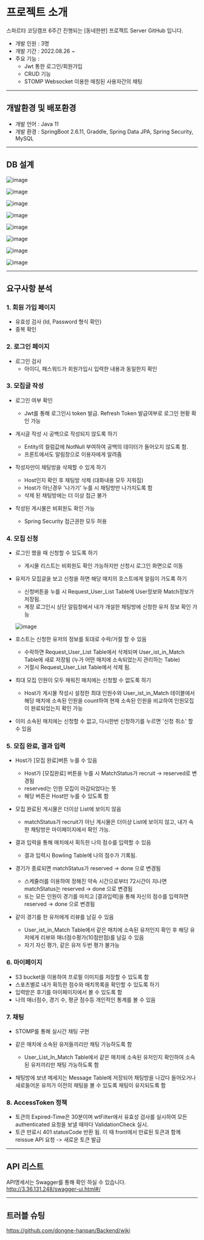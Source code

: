 # 프로젝트 소개
스파르타 코딩캠프 6주간 진행되는 [동네한판] 프로젝트 Server GitHub 입니다.

- 개발 인원 : 3명
- 개발 기간 : 2022.08.26 ~
- 주요 기능 : 
  - Jwt 통한 로그인/회원가입
  - CRUD 기능
  - STOMP Websocket 이용한 매칭된 사용자간의 채팅
  
---
   
## 개발환경 및 배포환경
- 개발 언어 : Java 11
- 개발 환경 : SpringBoot 2.6.11, Graddle, Spring Data JPA, Spring Security, MySQL


---

## DB 설계

![image](https://user-images.githubusercontent.com/86644517/193514412-a98dc34b-980c-4c14-9b62-f7d2c3fa0585.png)

![image](https://user-images.githubusercontent.com/86644517/189131470-b0e151b9-8e84-4c59-82ae-3d70e44dfecf.png)

![image](https://user-images.githubusercontent.com/86644517/189131517-f92323a9-1448-4382-8ce5-11c295ef75aa.png)

![image](https://user-images.githubusercontent.com/86644517/189131564-96114a7c-d5ed-4f88-a6c1-9e9eae5baddb.png)

![image](https://user-images.githubusercontent.com/86644517/189131630-5933b72a-2bf0-4815-9a40-3749dcaea865.png)

![image](https://user-images.githubusercontent.com/86644517/189131674-55c0d4ec-013f-4cba-a4a5-591b66c42512.png)

![image](https://user-images.githubusercontent.com/86644517/189131728-d823bf76-d10b-401e-b9fe-722cc157060a.png)

![image](https://user-images.githubusercontent.com/86644517/189132199-77572f44-b215-42c2-9da2-6200a98d5e14.png)

---

## 요구사항 분석

### 1. 회원 가입 페이지

- 유효성 검사 (Id, Password 형식 확인)
- 중복 확인

### 2. 로그인 페이지

- 로그인 검사
  - 아이디, 패스워드가 회원가입시 입력한 내용과 동일한지 확인

### 3. 모집글 작성

- 로그인 여부 확인
  - Jwt를 통해 로그인시 token 발급. Refresh Token 발급여부로 로그인 현황 확인 가능

- 게시글 작성 시 공백으로 작성되지 않도록 하기
  - Entity의 컬럼값에 NotNull 부여하여 공백의 데이터가 들어오지 않도록 함. 
  - 프론트에서도 알림창으로 이용자에게 알려줌
  
- 작성자만이 채팅방을 삭제할 수 있게 하기 
  - Host인지 확인 후 채팅방 삭제 (대화내용 모두 지워짐)
  - Host가 아닌경우 '나가기' 누를 시 채팅방만 나가지도록 함
  - 삭제 된 채팅방에는 더 이상 접근 불가
  
- 작성된 게시물은 비회원도 확인 가능
  - Spring Security 접근권한 모두 허용
  
### 4. 모집 신청

- 로그인 했을 때 신청할 수 있도록 하기
  - 게시물 리스트는 비회원도 확인 가능하지만 신청시 로그인 화면으로 이동
  
- 유저가 모집글을 보고 신청을 하면 해당 매치의 호스트에게 알림이 가도록 하기
  - 신청버튼을 누를 시 Request_User_List Table에 User정보와 Match정보가 저장됨. 
  - 계정 로그인시 상단 알림창에서 내가 개설한  채팅방에 신청한 유저 정보 확인 가능
  
  ![image](https://user-images.githubusercontent.com/86644517/190033452-56cec819-ca55-491f-bfed-78d6f0c81063.png)
  
- 호스트는 신청한 유저의 정보를 토대로 수락/거절 할 수 있음
  - 수락하면 Request_User_List Table에서 삭제되며 User_ist_in_Match Table에 새로 저장됨 (누가 어떤 매치에 소속되었는지 관리하는 Table)
  - 거절시 Request_User_List Table에서 삭제 됨.
  
- 최대 모집 인원이 모두 채워진 매치에는 신청할 수 없도록 하기
  - Host가 게시물 작성시 설정한 최대 인원수와 
    User_ist_in_Match 테이블에서 해당 매치에 소속된 인원을 count하여 현재 소속된 인원을 비교하여 인원모집이 완료되었는지 확인 가능
  
- 이미 소속된 매치에는 신청할 수 없고, 다시한번 신청하기를 누르면 '신청 취소' 할 수 있음

### 5. 모집 완료, 결과 입력

- Host가 [모집 완료]버튼 누를 수 있음
  - Host가 [모집완료] 버튼을 누를 시 MatchStatus가 recruit -> reserved로 변경됨
  - reserved는 인원 모집이 마감되었다는 뜻
  - 해당 버튼은 Host만 누를 수 있도록 함
  
- 모집 완료된 게시물은 더이상 List에 보이지 않음
  - matchStatus가 recruit가 아닌 게시물은 더이상 List에 보이지 않고, 내가 속한 채팅방은 마이페이지에서 확인 가능.  

- 결과 입력을 통해 매치에서 획득한 나의 점수를 입력할 수 있음
  - 결과 입력시 Bowling Table에 나의 점수가 기록됨. 

- 경기가 종료되면 matchStatus가 reserved -> done 으로 변경됨
  - 스케쥴러를 이용하여 정해진 약속 시간으로부터 72시간이 지나면 matchStatus는 reserved -> done 으로 변경됨
  - 또는 모든 인원이 경기를 마치고 [결과입력]을 통해 자신의 점수를 입력하면 reserved -> done 으로 변경됨

- 같이 경기를 한 유저에게 리뷰를 남길 수 있음
  - User_ist_in_Match Table에서 같은 매치에 소속된 유저인지 확인 후 해당 유저에게 리뷰와 매너점수평가(10점만점)를 남길 수 있음
  - 자기 자신 평가, 같은 유저 두번 평가 불가능

### 6. 마이페이지

- S3 bucket을 이용하여 프로필 이미지를 저장할 수 있도록 함
- 스포츠별로 내가 획득한 점수와 매치목록을 확인할 수 있도록 하기
- 입력받은 후기를 마이페이지에서 볼 수 있도록 함
- 나의 매너점수, 경기 수, 평균 점수등 개인적인 통계를 볼 수 있음

### 7. 채팅

- STOMP를 통해 실시간 채팅 구현

- 같은 매치에 소속된 유저들끼리만 채팅 가능하도록 함
  - User_List_In_Match Table에서 같은 매치에 소속된 유저인지 확인하여 소속된 유저끼리만 채팅 가능하도록 함

- 채팅방에 보낸 메세지는 Message Table에 저장되어 채팅방을 나갔다 들어오거나 새로들어온 유저가 이전의 채팅을 볼 수 있도록 채팅이 유지되도록 함

### 8. AccessToken 정책

- 토큰의 Expired-Time은 30분이며 wtFilter에서 유효성 검사를 실시하여 모든 authenticated 요청을 보낼 때마다 ValidationCheck 실시.
- 토큰 만료시 401 statusCode 반환 됨. 이 때 front에서 만료된 토큰과 함께 reissue API 요청 -> 새로운 토큰 발급

---

## API 리스트

API명세서는 Swagger를 통해 확인 하실 수 있습니다.
http://3.36.131.248/swagger-ui.html#/

---

## 트러블 슈팅

https://github.com/dongne-hanpan/Backend/wiki
